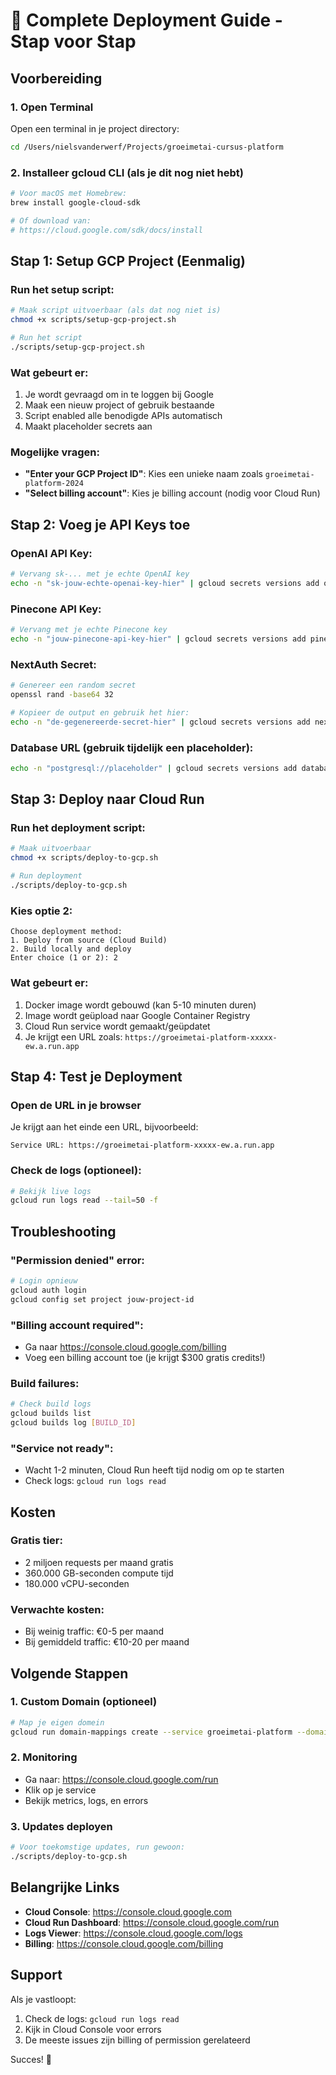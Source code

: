 # 🚀 Complete Deployment Guide - Stap voor Stap

## Voorbereiding

### 1. Open Terminal
Open een terminal in je project directory:
```bash
cd /Users/nielsvanderwerf/Projects/groeimetai-cursus-platform
```

### 2. Installeer gcloud CLI (als je dit nog niet hebt)
```bash
# Voor macOS met Homebrew:
brew install google-cloud-sdk

# Of download van:
# https://cloud.google.com/sdk/docs/install
```

## Stap 1: Setup GCP Project (Eenmalig)

### Run het setup script:
```bash
# Maak script uitvoerbaar (als dat nog niet is)
chmod +x scripts/setup-gcp-project.sh

# Run het script
./scripts/setup-gcp-project.sh
```

### Wat gebeurt er:
1. Je wordt gevraagd om in te loggen bij Google
2. Maak een nieuw project of gebruik bestaande
3. Script enabled alle benodigde APIs automatisch
4. Maakt placeholder secrets aan

### Mogelijke vragen:
- **"Enter your GCP Project ID"**: Kies een unieke naam zoals `groeimetai-platform-2024`
- **"Select billing account"**: Kies je billing account (nodig voor Cloud Run)

## Stap 2: Voeg je API Keys toe

### OpenAI API Key:
```bash
# Vervang sk-... met je echte OpenAI key
echo -n "sk-jouw-echte-openai-key-hier" | gcloud secrets versions add openai-api-key --data-file=-
```

### Pinecone API Key:
```bash
# Vervang met je echte Pinecone key
echo -n "jouw-pinecone-api-key-hier" | gcloud secrets versions add pinecone-api-key --data-file=-
```

### NextAuth Secret:
```bash
# Genereer een random secret
openssl rand -base64 32

# Kopieer de output en gebruik het hier:
echo -n "de-gegenereerde-secret-hier" | gcloud secrets versions add nextauth-secret --data-file=-
```

### Database URL (gebruik tijdelijk een placeholder):
```bash
echo -n "postgresql://placeholder" | gcloud secrets versions add database-url --data-file=-
```

## Stap 3: Deploy naar Cloud Run

### Run het deployment script:
```bash
# Maak uitvoerbaar
chmod +x scripts/deploy-to-gcp.sh

# Run deployment
./scripts/deploy-to-gcp.sh
```

### Kies optie 2:
```
Choose deployment method:
1. Deploy from source (Cloud Build)
2. Build locally and deploy
Enter choice (1 or 2): 2
```

### Wat gebeurt er:
1. Docker image wordt gebouwd (kan 5-10 minuten duren)
2. Image wordt geüpload naar Google Container Registry
3. Cloud Run service wordt gemaakt/geüpdatet
4. Je krijgt een URL zoals: `https://groeimetai-platform-xxxxx-ew.a.run.app`

## Stap 4: Test je Deployment

### Open de URL in je browser
Je krijgt aan het einde een URL, bijvoorbeeld:
```
Service URL: https://groeimetai-platform-xxxxx-ew.a.run.app
```

### Check de logs (optioneel):
```bash
# Bekijk live logs
gcloud run logs read --tail=50 -f
```

## Troubleshooting

### "Permission denied" error:
```bash
# Login opnieuw
gcloud auth login
gcloud config set project jouw-project-id
```

### "Billing account required":
- Ga naar https://console.cloud.google.com/billing
- Voeg een billing account toe (je krijgt $300 gratis credits!)

### Build failures:
```bash
# Check build logs
gcloud builds list
gcloud builds log [BUILD_ID]
```

### "Service not ready":
- Wacht 1-2 minuten, Cloud Run heeft tijd nodig om op te starten
- Check logs: `gcloud run logs read`

## Kosten

### Gratis tier:
- 2 miljoen requests per maand gratis
- 360.000 GB-seconden compute tijd
- 180.000 vCPU-seconden

### Verwachte kosten:
- Bij weinig traffic: €0-5 per maand
- Bij gemiddeld traffic: €10-20 per maand

## Volgende Stappen

### 1. Custom Domain (optioneel)
```bash
# Map je eigen domein
gcloud run domain-mappings create --service groeimetai-platform --domain groeimetai.nl --region europe-west4
```

### 2. Monitoring
- Ga naar: https://console.cloud.google.com/run
- Klik op je service
- Bekijk metrics, logs, en errors

### 3. Updates deployen
```bash
# Voor toekomstige updates, run gewoon:
./scripts/deploy-to-gcp.sh
```

## Belangrijke Links

- **Cloud Console**: https://console.cloud.google.com
- **Cloud Run Dashboard**: https://console.cloud.google.com/run
- **Logs Viewer**: https://console.cloud.google.com/logs
- **Billing**: https://console.cloud.google.com/billing

## Support

Als je vastloopt:
1. Check de logs: `gcloud run logs read`
2. Kijk in Cloud Console voor errors
3. De meeste issues zijn billing of permission gerelateerd

Succes! 🎉